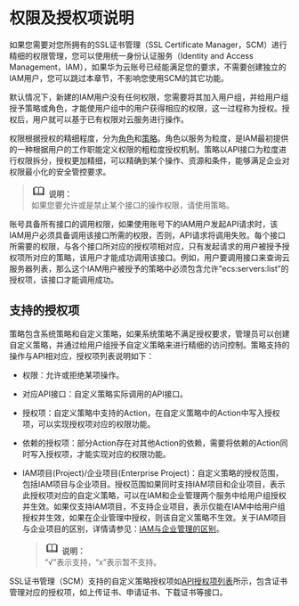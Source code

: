 # 权限及授权项说明<a name="ZH-CN_TOPIC_0183644076"></a>

如果您需要对您所拥有的SSL证书管理（SSL Certificate Manager，SCM）进行精细的权限管理，您可以使用统一身份认证服务（Identity and Access Management，IAM），如果华为云账号已经能满足您的要求，不需要创建独立的IAM用户，您可以跳过本章节，不影响您使用SCM的其它功能。

默认情况下，新建的IAM用户没有任何权限，您需要将其加入用户组，并给用户组授予策略或角色，才能使用户组中的用户获得相应的权限，这一过程称为授权。授权后，用户就可以基于已有权限对云服务进行操作。

权限根据授权的精细程度，分为[角色](https://support.huaweicloud.com/usermanual-iam/iam_01_0601.html)和[策略](https://support.huaweicloud.com/usermanual-iam/iam_01_0017.html)。角色以服务为粒度，是IAM最初提供的一种根据用户的工作职能定义权限的粗粒度授权机制。策略以API接口为粒度进行权限拆分，授权更加精细，可以精确到某个操作、资源和条件，能够满足企业对权限最小化的安全管控要求。

>![](public_sys-resources/icon-note.gif) **说明：**   
>如果您要允许或是禁止某个接口的操作权限，请使用策略。  

账号具备所有接口的调用权限，如果使用账号下的IAM用户发起API请求时，该IAM用户必须具备调用该接口所需的权限，否则，API请求将调用失败。每个接口所需要的权限，与各个接口所对应的授权项相对应，只有发起请求的用户被授予授权项所对应的策略，该用户才能成功调用该接口。例如，用户要调用接口来查询云服务器列表，那么这个IAM用户被授予的策略中必须包含允许“ecs:servers:list”的授权项，该接口才能调用成功。

## 支持的授权项<a name="section677212217497"></a>

策略包含系统策略和自定义策略，如果系统策略不满足授权要求，管理员可以创建自定义策略，并通过给用户组授予自定义策略来进行精细的访问控制。策略支持的操作与API相对应，授权项列表说明如下：

-   权限：允许或拒绝某项操作。
-   对应API接口：自定义策略实际调用的API接口。
-   授权项：自定义策略中支持的Action，在自定义策略中的Action中写入授权项，可以实现授权项对应的权限功能。
-   依赖的授权项：部分Action存在对其他Action的依赖，需要将依赖的Action同时写入授权项，才能实现对应的权限功能。
-   IAM项目\(Project\)/企业项目\(Enterprise Project\)：自定义策略的授权范围，包括IAM项目与企业项目。授权范围如果同时支持IAM项目和企业项目，表示此授权项对应的自定义策略，可以在IAM和企业管理两个服务中给用户组授权并生效。如果仅支持IAM项目，不支持企业项目，表示仅能在IAM中给用户组授权并生效，如果在企业管理中授权，则该自定义策略不生效。关于IAM项目与企业项目的区别，详情请参见：[IAM与企业管理的区别](https://support.huaweicloud.com/iam_faq/iam_01_0101.html)。

    >![](public_sys-resources/icon-note.gif) **说明：**   
    >“√”表示支持，“x”表示暂不支持。  


SSL证书管理（SCM）支持的自定义策略授权项如[API授权项列表](API授权项列表.md)所示，包含证书管理对应的授权项，如上传证书、申请证书、下载证书等接口。

